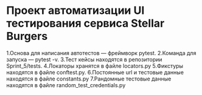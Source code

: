 # Проект автоматизации UI тестирования сервиса Stellar Burgers
1.Основа для написания автотестов — фреймворк pytest.
2.Команда для запуска — pytest -v.
3.Тест кейсы находятся в репозитории Sprint_5/tests.
4.Локаторы хранятся в файле locators.py
5.Фикстуры находятся в файле conftest.py.
6.Постоянные url и тестовые данные находятся в файле constants.py
7.Рандомные тестовые данные находятся в файле random_test_credentials.py
